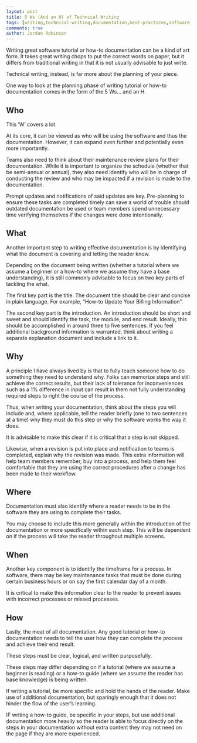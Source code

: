 ```yaml
---
layout: post
title: 5 Ws (And an H) of Technical Writing
tags: [writing,technical-writing,documentation,best-practices,software-development]
comments: true
author: Jordan Robinson
---
```


Writing great software tutorial or how-to documentation can be a kind of art form. It takes great writing chops to put the correct words on paper, but it differs from traditional writing in that it is not usually advisable to just write.

Technical writing, instead, is far more about the planning of your piece.

One way to look at the planning phase of writing tutorial or how-to documentation comes in the form of the 5 Ws… and an H.

## Who

This ‘W’ covers a lot.

At its core, it can be viewed as who will be using the software and thus the documentation. However, it can expand even further and potentially even more importantly.

Teams also need to think about their maintenance review plans for their documentation. While it is important to organize the schedule (whether that be semi-annual or annual), they also need identify who will be in charge of conducting the review and who may be impacted if a revision is made to the documentation.

Prompt updates and notifications of said updates are key. Pre-planning to ensure these tasks are completed timely can save a world of trouble should outdated documentation be used or team members spend unnecessary time verifying themselves if the changes were done intentionally.

## What

Another important step to writing effective documentation is by identifying what the document is covering and letting the reader know.

Depending on the document being written (whether a tutorial where we assume a beginner or a how-to where we assume they have a base understanding), it is still commonly advisable to focus on two key parts of tackling the what.

The first key part is the title. The document title should be clear and concise in plain language. For example, “How-to Update Your Billing Information”.

The second key part is the introduction. An introduction should be short and sweet and should identify the task, the module, and end result. Ideally, this should be accomplished in around three to five sentences. If you feel additional background information is warranted, think about writing a separate explanation document and include a link to it.

## Why

A principle I have always lived by is that to fully teach someone how to do something they need to understand why. Folks can memorize steps and still achieve the correct results, but their lack of tolerance for inconveniences such as a 1% difference in input can result in them not fully understanding required steps to right the course of the process.

Thus, when writing your documentation, think about the steps you will include and, where applicable, tell the reader briefly (one to two sentences at a time) why they must do this step or why the software works the way it does.

It is advisable to make this clear if it is critical that a step is not skipped.

Likewise, when a revision is put into place and notification to teams is completed, explain why the revision was made. This extra information will help team members remember, buy into a process, and help them feel comfortable that they are using the correct procedures after a change has been made to their workflow.

## Where

Documentation must also identify where a reader needs to be in the software they are using to complete their tasks.

You may choose to include this more generally within the introduction of the documentation or more specifically within each step. This will be dependent on if the process will take the reader throughout multiple screens.

## When

Another key component is to identify the timeframe for a process. In software, there may be key maintenance tasks that must be done during certain business hours or on say the first calendar day of a month.

It is critical to make this information clear to the reader to prevent issues with incorrect processes or missed processes.

## How

Lastly, the meat of all documentation. Any good tutorial or how-to documentation needs to tell the user how they can complete the process and achieve their end result.

These steps must be clear, logical, and written purposefully.

These steps may differ depending on if a tutorial (where we assume a beginner is reading) or a how-to guide (where we assume the reader has base knowledge) is being written.

If writing a tutorial, be more specific and hold the hands of the reader. Make use of additional documentation, but sparingly enough that it does not hinder the flow of the user’s learning.

IF writing a how-to guide, be specific in your steps, but use additional documentation more heavily so the reader is able to focus directly on the steps in your documentation without extra content they may not need on the page if they are more experienced.